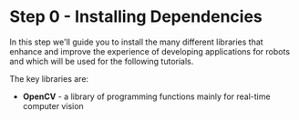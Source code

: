 # Step 0 - Installing Dependencies

In this step we'll guide you to install the many different libraries that enhance and improve the experience of developing applications for robots and which will be used for the following tutorials.

The key libraries are:
- **OpenCV** - a library of programming functions mainly for real-time computer vision
